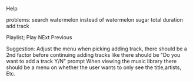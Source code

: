 Help

problems:
    search watermelon instead of watermelon sugar
    total duration
    add track

Playlist;
    Play
    NExt
    Previous

Suggestion:
    Adjust the menu when picking adding track, there should be a 2nd factor before continuing adding tracks like there should be "Do you want to add a track Y/N" prompt
    When viewing the music library there should be a menu on whether the user wants to only see the title,artists, Etc.
    
